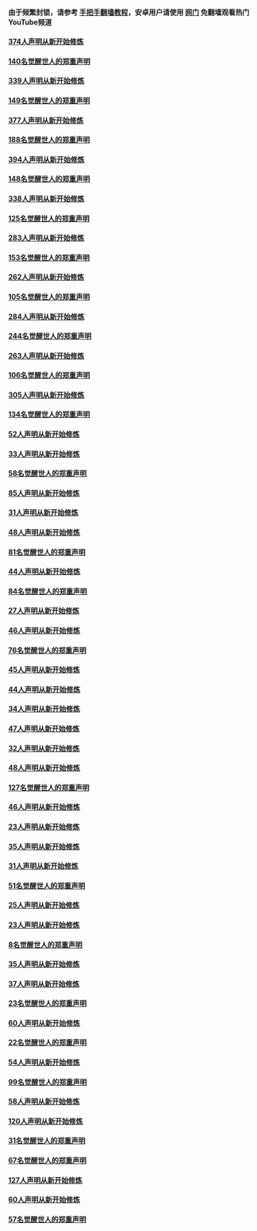 #### 由于频繁封锁，请参考 [手把手翻墙教程](https://github.com/gfw-breaker/guides/wiki/)，安卓用户请使用 [网门](https://github.com/gfw-breaker/nogfw/blob/master/dl.md?t=05210201) 免翻墙观看热门YouTube频道 

#### [374人声明从新开始修炼](../pages/91/425811.md?t=05210201) 

#### [140名觉醒世人的郑重声明](../pages/91/425810.md?t=05210201) 

#### [339人声明从新开始修炼](../pages/91/425690.md?t=05210201) 

#### [149名觉醒世人的郑重声明](../pages/91/425689.md?t=05210201) 

#### [377人声明从新开始修炼](../pages/91/424867.md?t=05210201) 

#### [188名觉醒世人的郑重声明](../pages/91/424866.md?t=05210201) 

#### [394人声明从新开始修炼](../pages/91/423914.md?t=05210201) 

#### [148名觉醒世人的郑重声明](../pages/91/423913.md?t=05210201) 

#### [338人声明从新开始修炼](../pages/91/423540.md?t=05210201) 

#### [125名觉醒世人的郑重声明](../pages/91/423539.md?t=05210201) 

#### [283人声明从新开始修炼](../pages/91/423296.md?t=05210201) 

#### [153名觉醒世人的郑重声明](../pages/91/423295.md?t=05210201) 

#### [262人声明从新开始修炼](../pages/91/423004.md?t=05210201) 

#### [105名觉醒世人的郑重声明](../pages/91/423003.md?t=05210201) 

#### [284人声明从新开始修炼](../pages/91/422707.md?t=05210201) 

#### [244名觉醒世人的郑重声明](../pages/91/422706.md?t=05210201) 

#### [263人声明从新开始修炼](../pages/91/422553.md?t=05210201) 

#### [106名觉醒世人的郑重声明](../pages/91/422552.md?t=05210201) 

#### [305人声明从新开始修炼](../pages/91/422153.md?t=05210201) 

#### [134名觉醒世人的郑重声明](../pages/91/422152.md?t=05210201) 

#### [52人声明从新开始修炼](../pages/91/421846.md?t=05210201) 

#### [33人声明从新开始修炼](../pages/91/421804.md?t=05210201) 

#### [58名觉醒世人的郑重声明](../pages/91/421845.md?t=05210201) 

#### [85人声明从新开始修炼](../pages/91/421769.md?t=05210201) 

#### [31人声明从新开始修炼](../pages/91/421763.md?t=05210201) 

#### [48人声明从新开始修炼](../pages/91/421605.md?t=05210201) 

#### [81名觉醒世人的郑重声明](../pages/91/421656.md?t=05210201) 

#### [44人声明从新开始修炼](../pages/91/421544.md?t=05210201) 

#### [84名觉醒世人的郑重声明](../pages/91/421543.md?t=05210201) 

#### [27人声明从新开始修炼](../pages/91/421465.md?t=05210201) 

#### [46人声明从新开始修炼](../pages/91/421454.md?t=05210201) 

#### [76名觉醒世人的郑重声明](../pages/91/421453.md?t=05210201) 

#### [45人声明从新开始修炼](../pages/91/421452.md?t=05210201) 

#### [44人声明从新开始修炼](../pages/91/421422.md?t=05210201) 

#### [34人声明从新开始修炼](../pages/91/421322.md?t=05210201) 

#### [47人声明从新开始修炼](../pages/91/421264.md?t=05210201) 

#### [32人声明从新开始修炼](../pages/91/421225.md?t=05210201) 

#### [48人声明从新开始修炼](../pages/91/421202.md?t=05210201) 

#### [127名觉醒世人的郑重声明](../pages/91/421224.md?t=05210201) 

#### [46人声明从新开始修炼](../pages/91/421203.md?t=05210201) 

#### [23人声明从新开始修炼](../pages/91/421138.md?t=05210201) 

#### [35人声明从新开始修炼](../pages/91/421122.md?t=05210201) 

#### [31人声明从新开始修炼](../pages/91/421081.md?t=05210201) 

#### [51名觉醒世人的郑重声明](../pages/91/421080.md?t=05210201) 

#### [25人声明从新开始修炼](../pages/91/421020.md?t=05210201) 

#### [23人声明从新开始修炼](../pages/91/420884.md?t=05210201) 

#### [8名觉醒世人的郑重声明](../pages/91/420883.md?t=05210201) 

#### [35人声明从新开始修炼](../pages/91/420809.md?t=05210201) 

#### [37人声明从新开始修炼](../pages/91/420766.md?t=05210201) 

#### [23名觉醒世人的郑重声明](../pages/91/420765.md?t=05210201) 

#### [60人声明从新开始修炼](../pages/91/420727.md?t=05210201) 

#### [22名觉醒世人的郑重声明](../pages/91/420726.md?t=05210201) 

#### [54人声明从新开始修炼](../pages/91/420529.md?t=05210201) 

#### [99名觉醒世人的郑重声明](../pages/91/420528.md?t=05210201) 

#### [58人声明从新开始修炼](../pages/91/420198.md?t=05210201) 

#### [120人声明从新开始修炼](../pages/91/420141.md?t=05210201) 

#### [31名觉醒世人的郑重声明](../pages/91/420197.md?t=05210201) 

#### [67名觉醒世人的郑重声明](../pages/91/420140.md?t=05210201) 

#### [127人声明从新开始修炼](../pages/91/420082.md?t=05210201) 

#### [60人声明从新开始修炼](../pages/91/420081.md?t=05210201) 

#### [57名觉醒世人的郑重声明](../pages/91/420080.md?t=05210201) 

